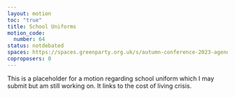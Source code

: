 ```yaml
---
layout: motion
toc: "true"
title: School Uniforms
motion_code:
  number: 64
status: notdebated
spaces: https://spaces.greenparty.org.uk/s/autumn-conference-2023-agenda-forum/post/post/view?id=11068
coproposers: 0
---
```

This is a placeholder for a motion regarding school uniform which I may submit but am still working on. It links to the cost of living crisis.